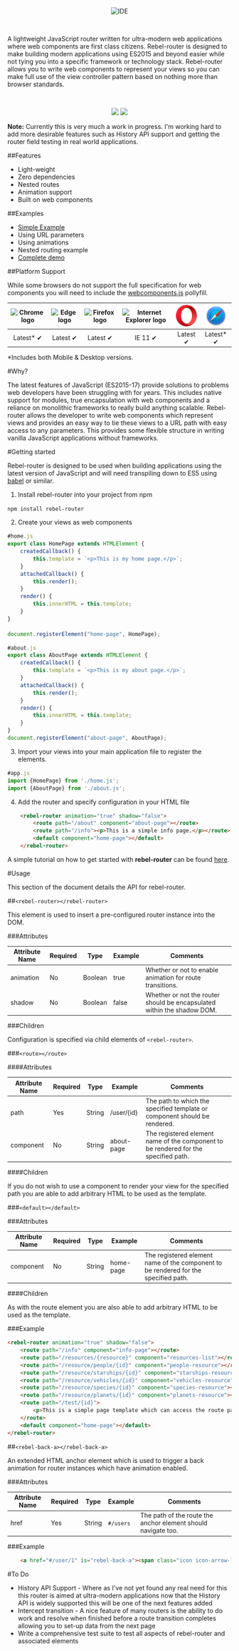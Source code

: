 <div align="center">
<img src="http://i.imgur.com/aKQ3Mmi.png" alt="IDE" />
</div>
<p>&nbsp;</p>
A lightweight JavaScript router written for ultra-modern web applications where web components are first class citizens. Rebel-router is designed to make building modern applications using ES2015 and beyond easier while not tying you into a specific framework or technology stack. Rebel-router allows you to write web components to represent your views so you can make full use of the view controller pattern based on nothing more than browser standards.
<p>&nbsp;</p>
<div align="center"><a href="http://revillweb.github.io/rebel-router-demo/" target="_blank"><img src="http://i.imgur.com/Y1TfcAT.png" /></a>&nbsp;<a href="https://github.com/RevillWeb/rebel-router-examples/tree/master/simple-example" target="_blank"><img src="http://i.imgur.com/4Dccydy.png" /></a></div>

**Note:** Currently this is very much a work in progress. I'm working hard to add more desirable features such as History API support and getting the router field testing in real world applications.

##Features

* Light-weight
* Zero dependencies
* Nested routes
* Animation support
* Built on web components

##Examples

* [Simple Example](https://github.com/RevillWeb/rebel-router-examples/tree/master/simple-example)
* Using URL parameters
* Using animations
* Nested routing example
* [Complete demo](http://revillweb.github.io/rebel-router-demo/)

##Platform Support

While some browsers do not support the full specification for web components you will need to include the [webcomponents.js](https://github.com/webcomponents/webcomponentsjs) pollyfill.


| <img src="https://raw.githubusercontent.com/alrra/browser-logos/master/chrome/chrome_64x64.png" width="48px" height="48px" alt="Chrome logo"> | <img src="https://raw.githubusercontent.com/alrra/browser-logos/master/edge/edge_64x64.png" width="48px" height="48px" alt="Edge logo"> | <img src="https://raw.githubusercontent.com/alrra/browser-logos/master/firefox/firefox_64x64.png" width="48px" height="48px" alt="Firefox logo"> | <img src="https://raw.githubusercontent.com/alrra/browser-logos/master/internet-explorer/internet-explorer_64x64.png" width="48px" height="48px" alt="Internet Explorer logo"> | <img src="https://raw.githubusercontent.com/alrra/browser-logos/master/opera/opera_64x64.png" width="48px" height="48px" alt="Opera logo"> | <img src="https://raw.githubusercontent.com/alrra/browser-logos/master/safari/safari_64x64.png" width="48px" height="48px" alt="Safari logo"> |
|:---:|:---:|:---:|:---:|:---:|:---:|
| Latest* ✔ | Latest ✔ | Latest ✔ | IE 11 ✔ | Latest ✔ | Latest* ✔ |
*Includes both Mobile & Desktop versions.


#Why?

The latest features of JavaScript (ES2015-17) provide solutions to problems web developers have been struggling with for years. This includes native support for modules, true encapsulation with web components and a reliance on monolithic frameworks to really build anything scalable. Rebel-router allows the developer to write web components which represent views and provides an easy way to tie these views to a URL path with easy access to any parameters. This provides some flexible structure in writing vanilla JavaScript applications without frameworks.

#Getting started

Rebel-router is designed to be used when building applications using the latest version of JavaScript and will need transpiling down to ES5 using [babel](https://babeljs.io/) or similar.

1) Install rebel-router into your project from npm

``` npm install rebel-router ```

2) Create your views as web components

```javascript
#home.js
export class HomePage extends HTMLElement {
    createdCallback() {
        this.template = `<p>This is my home page.</p>`;
    }
    attachedCallback() {
        this.render();
    }
    render() {
        this.innerHTML = this.template;
    }
}

document.registerElement("home-page", HomePage);
```

```javascript
#about.js
export class AboutPage extends HTMLElement {
    createdCallback() {
        this.template = `<p>This is my about page.</p>`;
    }
    attachedCallback() {
        this.render();
    }
    render() {
        this.innerHTML = this.template;
    }
}
document.registerElement("about-page", AboutPage);
```

3) Import your views into your main application file to register the elements.

```javascript
#app.js
import {HomePage} from './home.js';
import {AboutPage} from './about.js';
```

4) Add the router and specify configuration in your HTML file

```html
    <rebel-router animation="true" shadow="false">
        <route path="/about" component="about-page"></route>
        <route path="/info"><p>This is a simple info page.</p></route>
        <default component="home-page"></default>
    </rebel-router>
```

A simple tutorial on how to get started with **rebel-router** can be found [here](https://github.com/RevillWeb/rebel-router-examples/tree/master/simple-example).

#Usage

This section of the document details the API for rebel-router.

##`<rebel-router></rebel-router>`

This element is used to insert a pre-configured router instance into the DOM.

###Attributes

| Attribute Name | Required | Type    | Example     | Comments                                                                |
| -------------- | -------- | ------- | ----------- | ----------------------------------------------------------------------- |
| animation      |   No     | Boolean | true        | Whether or not to enable animation for route transitions.               |
| shadow         |   No     | Boolean | false       | Whether or not the router should be encapsulated within the shadow DOM. |

###Children

Configuration is specified via child elements of `<rebel-router>`.

###`<route></route>`

####Attributes

| Attribute Name | Required | Type    | Example     | Comments                                                                            |
| -------------- | -------- | ------- | ----------- | ----------------------------------------------------------------------------------- |
| path           |   Yes    | String  | /user/{id}  | The path to which the specified template or component should be rendered.           |
| component      |   No     | String  | about-page  | The registered element name of the component to be rendered for the specified path. |

####Children

If you do not wish to use a component to render your view for the specified path you are able to add arbitrary HTML to be used as the template. 

###`<default></default>`

###Attributes

| Attribute Name | Required | Type    | Example     | Comments                                                                            |
| -------------- | -------- | ------- | ----------- | ----------------------------------------------------------------------------------- |
| component      |   No     | String  | home-page  | The registered element name of the component to be rendered for the specified path.  |

####Children

As with the route element you are also able to add arbitrary HTML to be used as the template. 

###Example

```html
<rebel-router animation="true" shadow="false">
    <route path="/info" component="info-page"></route>
    <route path="/resources/{resource}" component="resources-list"></route>
    <route path="/resource/people/{id}" component="people-resource"></route>
    <route path="/resource/starships/{id}" component="starships-resource"></route>
    <route path="/resource/vehicles/{id}" component="vehicles-resource"></route>
    <route path="/resource/species/{id}" component="species-resource"></route>
    <route path="/resource/planets/{id}" component="planets-resource"></route>
    <route path="/test/{id}">
        <p>This is a simple page template which can access the route params: ${id}.</p>
    </route>
    <default component="home-page"></default>
</rebel-router>
```

##`<rebel-back-a></rebel-back-a>`

An extended HTML anchor element which is used to trigger a back animation for router instances which have animation enabled.

###Attributes

| Attribute Name | Required | Type   | Example     | Comments                                              |
| -------------- | -------- | ------ | ----------- | ----------------------------------------------------- |
| href           |   Yes    | String | `#/users` | The path of the route the anchor element should navigate too. |

###Example

```html
    <a href="#/user/1" is="rebel-back-a"><span class="icon icon-arrow-left2"></span> Back</a>
```

#To Do

* History API Support - Where as I've not yet found any real need for this this router is aimed at ultra-modern applications now that the History API is widely supported this will be one of the next features added
* Intercept transition - A nice feature of many routers is the ability to do work and resolve when finished before a route transition completes allowing you to set-up data from the next page
* Write a comprehensive test suite to test all aspects of rebel-router and associated elements